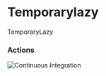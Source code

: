# Temporarylazy
TemporaryLazy

### Actions

![Continuous Integration](https://github.com/Nivaes/Nivaes.Enumeator/workflows/Continuous%20Integration/badge.svg)
